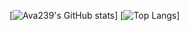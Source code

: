 [![Ava239's GitHub stats](https://github-readme-stats.vercel.app/api?username=ava239)]
[![Top Langs](https://github-readme-stats.vercel.app/api/top-langs/?username=ava239&layout=compact)]
